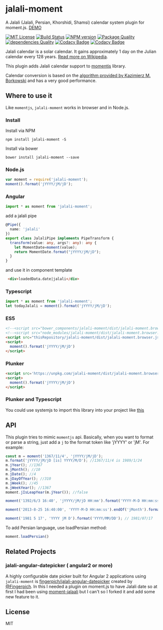 # jalali-moment

A Jalali (Jalali, Persian, Khorshidi, Shamsi) calendar system plugin for moment.js. [DEMO](https://fingerpich.github.io/jalali-moment)

[![MIT License][license-image]][license-url]
[![Build Status][travis-image]][travis-url]
[![NPM version][npm-version-image]][npm-url] 
[![Package Quality][packageQuality-image]][packageQuality-url]
[![dependencies Quality][dependencies-quality]][dependencies-quality-url]
[![Codacy Badge][codacy-quality]][codacy-quality-url]
[![Codacy Badge][codacy-coverage]][codacy-coverage-url]

Jalali calendar is a solar calendar. It gains approximately 1 day on the Julian calendar every 128 years. [Read more on Wikipedia](http://en.wikipedia.org/wiki/Jalali_calendar).

This plugin adds Jalali calendar support to [momentjs](http://momentjs.com) library.

Calendar conversion is based on the [algorithm provided by Kazimierz M. Borkowski](http://www.astro.uni.torun.pl/~kb/Papers/EMP/PersianC-EMP.htm) and has a very good performance.

## Where to use it

Like `momentjs`, `jalali-moment` works in browser and in Node.js.


### Install

Install via NPM
```shell
npm install jalali-moment -S
```

Install via bower
```shell
bower install jalali-moment --save
```

### Node.js

```js
var moment = require('jalali-moment');
moment().format('jYYYY/jM/jD');
```

### Angular

```ts
import * as moment from 'jalali-moment';
```
add a jalali pipe
```ts
@Pipe({
  name: 'jalali'
})
export class JalaliPipe implements PipeTransform {
  transform(value: any, args?: any): any {
    let MomentDate=moment(value);
    return MomentDate.format("jYYYY/jM/jD");
  }
}
```
and use it in component template
```HTML
 <div>loadedData.date|jalali</div>
```

### Typescript
```ts
import * as moment from 'jalali-moment';
let todayJalali = moment().format('jYYYY/jM/jD');
```

### ES5

```HTML
<!--<script src="bower_components/jalali-moment/dist/jalali-moment.browser.js"></script>-->
<!--<script src="node_modules/jalali-moment/dist/jalali-moment.browser.js"></script>-->
<script src="thisRepository/jalali-moment/dist/jalali-moment.browser.js"></script>
<script>
  moment().format('jYYYY/jM/jD')
</script>
```

### Plunker
```HTML
<script src='https://unpkg.com/jalali-moment/dist/jalali-moment.browser.js'></script>
<script>
  moment().format('jYYYY/jM/jD')
</script>
```

### Plunker and Typescript
You could use systemjs to import this library into your project like [this](https://embed.plnkr.co/Gggh1u/)

## API

This plugin tries to mimic `momentjs` api. Basically, when you want to format or parse a string, just add a `j` to the format token like 'jYYYY' or 'jM'. For example:

```js
const m = moment('1367/11/4', 'jYYYY/jM/jD');
m.format('jYYYY/jM/jD [is] YYYY/M/D'); //1367/11/4 is 1989/1/24
m.jYear(); //1367
m.jMonth(); //10
m.jDate(); //4
m.jDayOfYear(); //310
m.jWeek(); //45
m.jWeekYear(); //1367
moment.jIsLeapYear(m.jYear()); //false

moment('1392/6/3 16:40', 'jYYYY/jM/jD HH:mm').format('YYYY-M-D HH:mm:ss'); // 2013-8-25 16:40:00

moment('2013-8-25 16:40:00', 'YYYY-M-D HH:mm:ss').endOf('jMonth').format('jYYYY/jM/jD HH:mm:ss'); // 1392/6/31 23:59:59

moment('1981 5 17', 'YYYY jM D').format('YYYY/MM/DD'); // 1981/07/17
```

To add Persian language, use loadPersian method:

```js
moment.loadPersian()
```

## Related Projects

### jalali-angular-datepicker ( angular2 or more)

A highly configurable date picker built for Angular 2 applications using `jalali-moment` is [fingerpich/jalali-angular-datepicker](https://github.com/fingerpich/jalali-angular-datepicker) created by [@Fingerpich](https://github.com/fingerpich).
In this I needed a plugin on moment.js to have Jalali date so at first I had been using [moment-jalaali](https://github.com/jalaali/moment-jalaali) but I can't so I forked it and add some new feature to it.

## License

MIT

[license-image]: http://img.shields.io/badge/license-MIT-blue.svg?style=flat
[license-url]: LICENSE

[npm-url]: https://npmjs.org/package/jalali-moment
[npm-version-image]: http://img.shields.io/npm/v/jalali-moment.svg?style=flat

[travis-url]: https://travis-ci.org/fingerpich/jalali-moment
[travis-image]: https://travis-ci.org/fingerpich/jalali-moment.png?branch=master

[packageQuality-image]: http://npm.packagequality.com/shield/jalali-moment.svg
[packageQuality-url]: http://packagequality.com/#?package=jalali-moment

[dependencies-quality]: https://david-dm.org/fingerpich/jalali-moment.svg
[dependencies-quality-url]: https://github.com/fingerpich/jalali-moment

[codacy-quality]:https://api.codacy.com/project/badge/Grade/1aa5b7aadfc24238bdf825d58cb2cba1
[codacy-quality-url]:https://www.codacy.com/app/zarei-bs/jalali-moment?utm_source=github.com&amp;utm_medium=referral&amp;utm_content=fingerpich/jalali-moment&amp;utm_campaign=Badge_Grade

[codacy-coverage]:https://api.codacy.com/project/badge/Coverage/1aa5b7aadfc24238bdf825d58cb2cba1
[codacy-coverage-url]:https://www.codacy.com/app/zarei-bs/jalali-moment?utm_source=github.com&utm_medium=referral&utm_content=fingerpich/jalali-moment&utm_campaign=Badge_Coverage